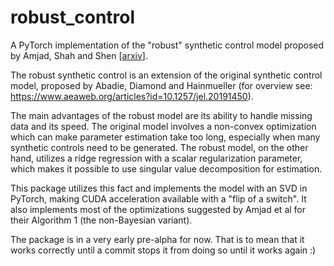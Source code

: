 # robust_control

A PyTorch implementation of the "robust" synthetic control model proposed by Amjad, Shah and Shen \[[arxiv](https://arxiv.org/abs/1711.06940)\].

The robust synthetic control is an extension of the original synthetic control model, proposed by Abadie, Diamond and Hainmueller (for overview see:
https://www.aeaweb.org/articles?id=10.1257/jel.20191450).

The main advantages of the robust model are its ability to handle missing data and its speed. The original model involves a
non-convex optimization which can make parameter estimation take too long, especially when many synthetic controls need to be generated. The robust model,
on the other hand, utilizes a ridge regression with a scalar regularization parameter, which makes it possible to use singular value decomposition for
estimation.

This package utilizes this fact and implements the model with an SVD in PyTorch, making CUDA acceleration available with a "flip of a switch". It also
implements most of the optimizations suggested by Amjad et al for their Algorithm 1 (the non-Bayesian variant).

The package is in a very early pre-alpha for now. That is to mean that it works correctly until a commit stops it from doing so until it works
again :)

